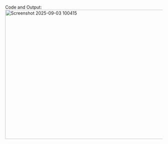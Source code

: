 Code and Output:
<img width="995" height="415" alt="Screenshot 2025-09-03 100415" src="https://github.com/user-attachments/assets/f5754d47-862f-4f9e-93e7-94a5997c02dc" />
